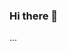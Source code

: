 ### Hi there 👋

<!--
**IpDaniel/IpDaniel** is a ✨ _special_ ✨ repository because its `README.md` (this file) appears on your GitHub profile.

Here are some ideas to get you started:

- WEEEEE
- 🔭 I’m currently working on ...
- 🌱 I’m currently learning ...
- 👯 I’m looking to collaborate on ...
- 🤔 I’m looking for help with ...
- 💬 Ask me about ...
- 📫 How to reach me: ...
- 😄 Pronouns: ...
- ⚡ Fun fact: ...
-->
...
